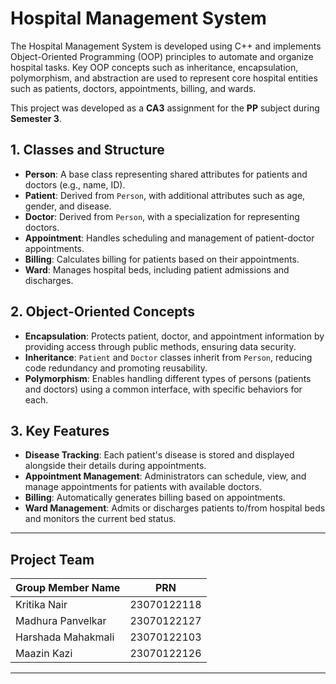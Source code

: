 # Hospital Management System

The Hospital Management System is developed using C++ and implements Object-Oriented Programming (OOP) principles to automate and organize hospital tasks. Key OOP concepts such as inheritance, encapsulation, polymorphism, and abstraction are used to represent core hospital entities such as patients, doctors, appointments, billing, and wards.

This project was developed as a **CA3** assignment for the **PP** subject during **Semester 3**.

## 1. Classes and Structure

- **Person**: A base class representing shared attributes for patients and doctors (e.g., name, ID).
- **Patient**: Derived from `Person`, with additional attributes such as age, gender, and disease.
- **Doctor**: Derived from `Person`, with a specialization for representing doctors.
- **Appointment**: Handles scheduling and management of patient-doctor appointments.
- **Billing**: Calculates billing for patients based on their appointments.
- **Ward**: Manages hospital beds, including patient admissions and discharges.

## 2. Object-Oriented Concepts

- **Encapsulation**: Protects patient, doctor, and appointment information by providing access through public methods, ensuring data security.
- **Inheritance**: `Patient` and `Doctor` classes inherit from `Person`, reducing code redundancy and promoting reusability.
- **Polymorphism**: Enables handling different types of persons (patients and doctors) using a common interface, with specific behaviors for each.

## 3. Key Features

- **Disease Tracking**: Each patient's disease is stored and displayed alongside their details during appointments.
- **Appointment Management**: Administrators can schedule, view, and manage appointments for patients with available doctors.
- **Billing**: Automatically generates billing based on appointments.
- **Ward Management**: Admits or discharges patients to/from hospital beds and monitors the current bed status.

---

## Project Team

| Group Member Name | PRN              |
|-------------------|------------------|
| Kritika Nair      | 23070122118      |
| Madhura Panvelkar | 23070122127      |
| Harshada Mahakmali| 23070122103      |
| Maazin Kazi       | 23070122126      |

---
